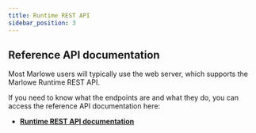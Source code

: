 ```yaml
---
title: Runtime REST API
sidebar_position: 3
---
```


## Reference API documentation

Most Marlowe users will typically use the web server, which supports the Marlowe Runtime REST API. 

If you need to know what the endpoints are and what they do, you can access the reference API documentation here: 

* **<a href="/api/get-contracts">Runtime REST API documentation</a>**

